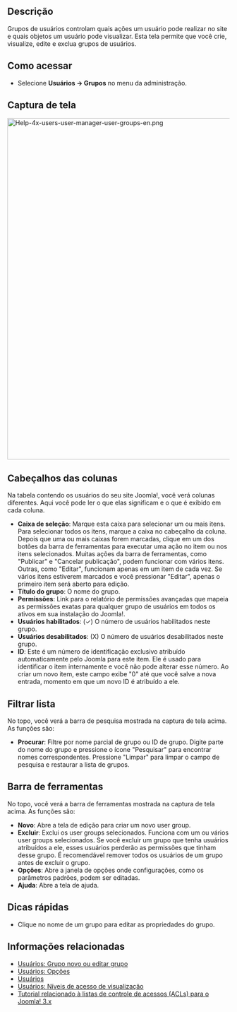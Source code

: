 <!-- Filename: Help4.x:Users:_Groups / Display title: Ajuda 4.x:Usuários: Grupos -->

## Descrição

Grupos de usuários controlam quais ações um usuário pode realizar no
site e quais objetos um usuário pode visualizar. Esta tela permite que
você crie, visualize, edite e exclua grupos de usuários.

## Como acessar

- Selecione **Usuários → Grupos** no menu da administração.

## Captura de tela

<img
src="https://docs.joomla.org/images/a/a9/Help-4x-users-user-manager-user-groups-en.png"
decoding="async" data-file-width="800" data-file-height="773"
width="800" height="773"
alt="Help-4x-users-user-manager-user-groups-en.png" />

## Cabeçalhos das colunas

Na tabela contendo os usuários do seu site Joomla!, você verá colunas
diferentes. Aqui você pode ler o que elas significam e o que é exibido
em cada coluna.

- **Caixa de seleção**: Marque esta caixa para selecionar um ou mais
  itens. Para selecionar todos os itens, marque a caixa no cabeçalho da
  coluna. Depois que uma ou mais caixas forem marcadas, clique em um dos
  botões da barra de ferramentas para executar uma ação no item ou nos
  itens selecionados. Muitas ações da barra de ferramentas, como
  "Publicar" e "Cancelar publicação", podem funcionar com vários itens.
  Outras, como "Editar", funcionam apenas em um item de cada vez. Se
  vários itens estiverem marcados e você pressionar "Editar", apenas o
  primeiro item será aberto para edição.
- **Título do grupo**: O nome do grupo.
- **Permissões**: Link para o relatório de permissões avançadas que
  mapeia as permissões exatas para qualquer grupo de usuários em todos
  os ativos em sua instalação do Joomla!.
- **Usuários habilitados**: (✓) O número de usuários habilitados neste
  grupo.
- **Usuários desabilitados**: (X) O número de usuários desabilitados
  neste grupo.
- **ID**: Este é um número de identificação exclusivo atribuído
  automaticamente pelo Joomla para este item. Ele é usado para
  identificar o item internamente e você não pode alterar esse número.
  Ao criar um novo item, este campo exibe "0" até que você salve a nova
  entrada, momento em que um novo ID é atribuído a ele.

## Filtrar lista

No topo, você verá a barra de pesquisa mostrada na captura de tela
acima. As funções são:

- **Procurar**: Filtre por nome parcial de grupo ou ID de grupo. Digite
  parte do nome do grupo e pressione o ícone "Pesquisar" para encontrar
  nomes correspondentes. Pressione "Limpar" para limpar o campo de
  pesquisa e restaurar a lista de grupos.

## Barra de ferramentas

No topo, você verá a barra de ferramentas mostrada na captura de tela
acima. As funções são:

- **Novo**: Abre a tela de edição para criar um novo user group.
- **Excluir**: Exclui os user groups selecionados. Funciona com um ou
  vários user groups selecionados. Se você excluir um grupo que tenha
  usuários atribuídos a ele, esses usuários perderão as permissões que
  tinham desse grupo. É recomendável remover todos os usuários de um
  grupo antes de excluir o grupo.
- **Opções**: Abre a janela de opções onde configurações, como os
  parâmetros padrões, podem ser editadas.
- **Ajuda**: Abre a tela de ajuda.

## Dicas rápidas

- Clique no nome de um grupo para editar as propriedades do grupo.

## Informações relacionadas

- [Usuários: Grupo novo ou editar
  grupo](https://docs.joomla.org/Help4.x:Users:_New_or_Edit_Group/pt-br "Help4.x:Users: New or Edit Group/pt-br")
- [Usuários:
  Opções](https://docs.joomla.org/Help4.x:Users:_Options/pt-br "Help4.x:Users: Options/pt-br")
- [Usuários](https://docs.joomla.org/Help4.x:Users/pt-br "Help4.x:Users/pt-br")
- [Usuários: Níveis de acesso de
  visualização](https://docs.joomla.org/Help4.x:Users:_Viewing_Access_Levels/pt-br "Help4.x:Users: Viewing Access Levels/pt-br")
- [Tutorial relacionado à listas de controle de acessos (ACLs) para o
  Joomla!
  3.x](https://docs.joomla.org/J3.x:Access_Control_List_Tutorial/pt-br "J3.x:Access Control List Tutorial/pt-br")
